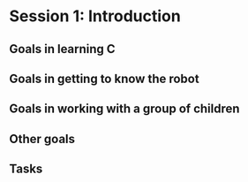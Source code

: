 # Session 1: Introduction

## Goals in learning C
## Goals in getting to know the robot
## Goals in working with a group of children
## Other goals



## Tasks
